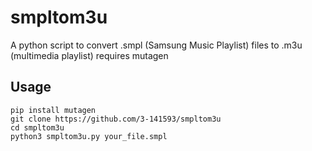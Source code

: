 # smpltom3u

A python script to convert .smpl (Samsung Music Playlist) files to .m3u (multimedia playlist)
requires mutagen


## Usage
```
pip install mutagen
git clone https://github.com/3-141593/smpltom3u
cd smpltom3u
python3 smpltom3u.py your_file.smpl
